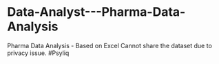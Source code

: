 # Data-Analyst---Pharma-Data-Analysis
Pharma Data Analysis - Based on Excel
Cannot share the dataset due to privacy issue. 
#Psyliq 
